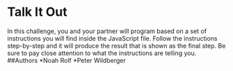 # Talk It Out
In this challenge, you and your partner will program based on a set of instructions you will find inside the JavaScript file. Follow the instructions step-by-step and it will produce the result that is shown as the final step. Be sure to pay close attention to what the instructions are telling you.
##Authors
*Noah Rolf
*Peter Wildberger
